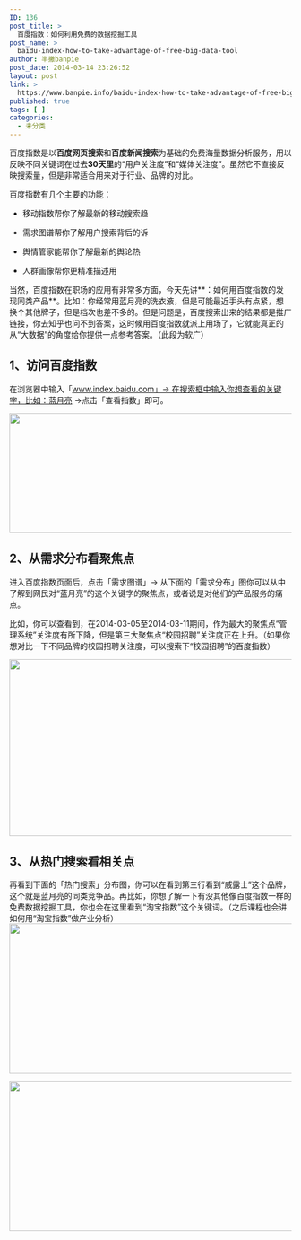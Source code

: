 ```yaml
---
ID: 136
post_title: >
  百度指数：如何利用免费的数据挖掘工具
post_name: >
  baidu-index-how-to-take-advantage-of-free-big-data-tool
author: 半撇banpie
post_date: 2014-03-14 23:26:52
layout: post
link: >
  https://www.banpie.info/baidu-index-how-to-take-advantage-of-free-big-data-tool/
published: true
tags: [ ]
categories:
  - 未分类
---
```

百度指数是以**百度网页搜索**和**百度新闻搜索**为基础的免费海量数据分析服务，用以反映不同关键词在过去**30天里**的“用户关注度”和“媒体关注度”。虽然它不直接反映搜索量，但是非常适合用来对于行业、品牌的对比。

百度指数有几个主要的功能：

*   移动指数帮你了解最新的移动搜索趋

*   需求图谱帮你了解用户搜索背后的诉

*   舆情管家能帮你了解最新的舆论热

*   人群画像帮你更精准描述用

当然，百度指数在职场的应用有非常多方面，今天先讲**：如何用百度指数的发现同类产品**。比如：你经常用蓝月亮的洗衣液，但是可能最近手头有点紧，想换个其他牌子，但是档次也差不多的。但是问题是，百度搜索出来的结果都是推广链接，你去知乎也问不到答案，这时候用百度指数就派上用场了，它就能真正的从“大数据”的角度给你提供一点参考答案。（此段为软广）

## **1、访问百度指数**

在浏览器中输入「www.index.baidu.com」-> 在搜索框中输入你想查看的关键字，比如：蓝月亮 ->点击「查看指数」即可。

[<img class="alignnone size-full wp-image-26241746" src="http://www.banpie.info/wp-content/uploads/2019/04/unnamed-file-493/0-21.png" width="620" height="213" alt="" />][1]

## **2、从需求分布看聚焦点**

进入百度指数页面后，点击「需求图谱」-> 从下面的「需求分布」图你可以从中了解到网民对“蓝月亮”的这个关键字的聚焦点，或者说是对他们的产品服务的痛点。

比如，你可以查看到，在2014-03-05至2014-03-11期间，作为最大的聚焦点“管理系统”关注度有所下降，但是第三大聚焦点“校园招聘”关注度正在上升。（如果你想对比一下不同品牌的校园招聘关注度，可以搜索下“校园招聘”的百度指数）

[<img class="alignnone size-full wp-image-26251747" src="http://www.banpie.info/wp-content/uploads/2019/04/unnamed-file-503/0-22.png" width="620" height="315" alt="" />][2]

## **3、从热门搜索看相关点**

再看到下面的「热门搜索」分布图，你可以在看到第三行看到“威露士”这个品牌，这个就是蓝月亮的同类竞争品。再比如，你想了解一下有没其他像百度指数一样的免费数据挖掘工具，你也会在这里看到“淘宝指数”这个关键词。（之后课程也会讲如何用“淘宝指数”做产业分析）[<img class="alignnone size-full wp-image-26271748" src="http://www.banpie.info/wp-content/uploads/2019/04/unnamed-file-513/0-23.png" width="620" height="267" alt="" />][3]

[<img class="alignnone size-full wp-image-26271748" src="http://www.banpie.info/wp-content/uploads/2019/04/unnamed-file-513/0-23.png" width="620" height="267" alt="" />][3]

 [1]: http://www.banpie.info/wp-content/uploads/2019/04/unnamed-file-49.png
 [2]: http://www.banpie.info/wp-content/uploads/2019/04/unnamed-file-50.png
 [3]: http://www.banpie.info/wp-content/uploads/2019/04/unnamed-file-51.png
<!--stackedit_data:
eyJoaXN0b3J5IjpbLTgyNjA1NzE4M119
-->